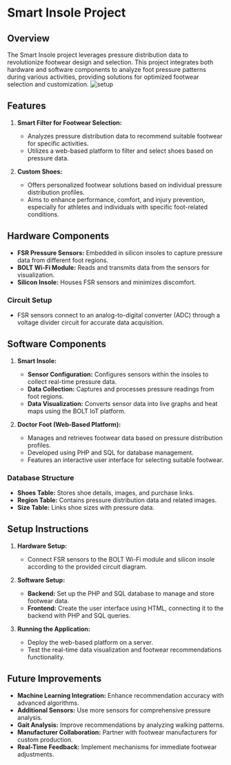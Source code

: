 # Smart Insole Project

## Overview

The Smart Insole project leverages pressure distribution data to revolutionize footwear design and selection. This project integrates both hardware and software components to analyze foot pressure patterns during various activities, providing solutions for optimized footwear selection and customization.
   ![setup](https://github.com/user-attachments/assets/7876271d-338b-4406-b8ca-56dee24386df)

## Features

1. **Smart Filter for Footwear Selection:**
   - Analyzes pressure distribution data to recommend suitable footwear for specific activities.
   - Utilizes a web-based platform to filter and select shoes based on pressure data.

2. **Custom Shoes:**
   - Offers personalized footwear solutions based on individual pressure distribution profiles.
   - Aims to enhance performance, comfort, and injury prevention, especially for athletes and individuals with specific foot-related conditions.

## Hardware Components

- **FSR Pressure Sensors:** Embedded in silicon insoles to capture pressure data from different foot regions.
- **BOLT Wi-Fi Module:** Reads and transmits data from the sensors for visualization.
- **Silicon Insole:** Houses FSR sensors and minimizes discomfort.

### Circuit Setup

- FSR sensors connect to an analog-to-digital converter (ADC) through a voltage divider circuit for accurate data acquisition.

## Software Components

1. **Smart Insole:**
   - **Sensor Configuration:** Configures sensors within the insoles to collect real-time pressure data.
   - **Data Collection:** Captures and processes pressure readings from foot regions.
   - **Data Visualization:** Converts sensor data into live graphs and heat maps using the BOLT IoT platform.

2. **Doctor Foot (Web-Based Platform):**
   - Manages and retrieves footwear data based on pressure distribution profiles.
   - Developed using PHP and SQL for database management.
   - Features an interactive user interface for selecting suitable footwear.

### Database Structure

- **Shoes Table:** Stores shoe details, images, and purchase links.
- **Region Table:** Contains pressure distribution data and related images.
- **Size Table:** Links shoe sizes with pressure data.

## Setup Instructions

1. **Hardware Setup:**
   - Connect FSR sensors to the BOLT Wi-Fi module and silicon insole according to the provided circuit diagram.

2. **Software Setup:**
   - **Backend:** Set up the PHP and SQL database to manage and store footwear data.
   - **Frontend:** Create the user interface using HTML, connecting it to the backend with PHP and SQL queries.

3. **Running the Application:**
   - Deploy the web-based platform on a server.
   - Test the real-time data visualization and footwear recommendations functionality.

## Future Improvements

- **Machine Learning Integration:** Enhance recommendation accuracy with advanced algorithms.
- **Additional Sensors:** Use more sensors for comprehensive pressure analysis.
- **Gait Analysis:** Improve recommendations by analyzing walking patterns.
- **Manufacturer Collaboration:** Partner with footwear manufacturers for custom production.
- **Real-Time Feedback:** Implement mechanisms for immediate footwear adjustments.




